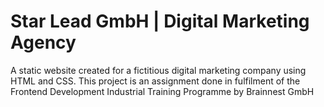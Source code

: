 # Star Lead GmbH | Digital Marketing Agency
A static website created for a fictitious digital marketing company using HTML and CSS. This project is an assignment done in fulfilment of the Frontend Development Industrial Training Programme by Brainnest GmbH

#
